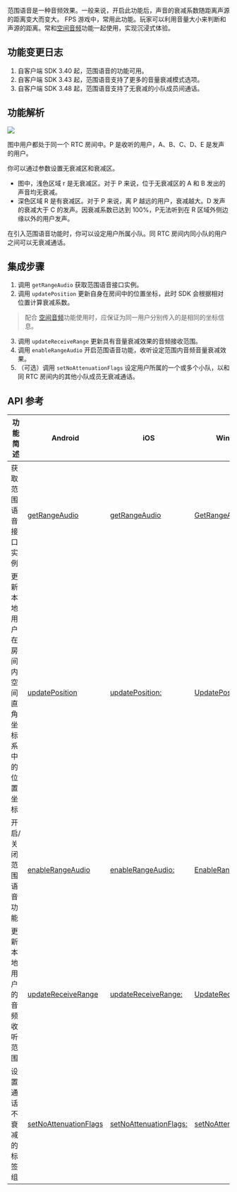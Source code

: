 范围语音是一种音频效果。一般来说，开启此功能后，声音的衰减系数随距离声源的距离变大而变大。
FPS 游戏中，常用此功能。玩家可以利用音量大小来判断和声源的距离。常和[空间音频](93903)功能一起使用，实现沉浸式体验。

## 功能变更日志

1. 自客户端 SDK 3.40 起，范围语音的功能可用。
2. 自客户端 SDK 3.43 起，范围语音支持了更多的音量衰减模式选项。
3. 自客户端 SDK 3.48 起，范围语音支持了无衰减的小队成员间通话。

## 功能解析

![](https://lf6-volc-editor.volccdn.com/obj/volcfe/sop-public/upload_e607e32c9f70da1ee2e3165b11f216d3)

图中用户都处于同一个 RTC 房间中。P 是收听的用户，A、B、C、D、E 是发声的用户。

你可以通过参数设置无衰减区和衰减区。

- 图中，浅色区域 r 是无衰减区。对于 P 来说，位于无衰减区的 A 和 B 发出的声音均无衰减。
- 深色区域 R 是有衰减区。对于 P 来说，离 P 越远的用户，衰减越大。D 发声的衰减大于 C 的发声。因衰减系数已达到 100%，P无法听到在 R 区域外侧边缘以外的用户发声。

在引入范围语音功能时，你可以设定用户所属小队。同 RTC 房间内同小队的用户之间可以无衰减通话。

## 集成步骤

1. 调用 `getRangeAudio` 获取范围语音接口实例。
2. 调用 `updatePosition` 更新自身在房间中的位置坐标，此时 SDK 会根据相对位置计算衰减系数。
> 配合 [空间音频](93903)功能使用时，应保证为同一用户分别传入的是相同的坐标信息。
3. 调用 `updateReceiveRange` 更新具有音量衰减效果的音频接收范围。
4. 调用 `enableRangeAudio` 开启范围语音功能，收听设定范围内音频音量衰减效果。
5. （可选）调用 `setNoAttenuationFlags` 设定用户所属的一个或多个小队，以和同 RTC 房间内的其他小队成员无衰减通话。

## API 参考

|功能简述 | Android | iOS | Windows |
|---|---|---|---|
|获取范围语音接口实例 | [getRangeAudio](70080#IRTCRoom-getrangeaudio) | [getRangeAudio](70086#ByteRTCRoom-getrangeaudio) | [GetRangeAudio](70095.md#IRtcRoom-getrangeaudio) |
|更新本地用户在房间内空间直角坐标系中的位置坐标 | [updatePosition](70080#IRangeAudio-updateposition) | [updatePosition:](70086#ByteRTCRangeAudio-updateposition) | [UpdatePosition](70095.md#IRangeAudio-updateposition) |
|开启/关闭范围语音功能 | [enableRangeAudio](70080#IRangeAudio-enablerangeaudio) | [enableRangeAudio:](70086#ByteRTCRangeAudio-enablerangeaudio) | [EnableRangeAudio](70095.md#IRangeAudio-enablerangeaudio) |
|更新本地用户的音频收听范围 | [updateReceiveRange](70080#IRangeAudio-updatereceiverange) | [updateReceiveRange:](70086#ByteRTCRangeAudio-updatereceiverange) | [UpdateReceiveRange](70095.md#IRangeAudio-updatereceiverange) |
|设置通话不衰减的标签组 | [setNoAttenuationFlags](70080#IRangeAudio-setNoAttenuationFlags) | [setNoAttenuationFlags:](70086#ByteRTCRangeAudio-setNoAttenuationFlags:) | [setNoAttenuationFlags](70095.md#IRangeAudio-setNoAttenuationFlags) |